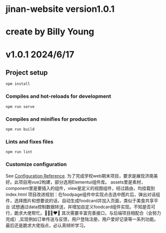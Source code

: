 # jinan-website version1.0.1
# create by Billy Young
# v1.0.1 2024/6/17

## Project setup
```
npm install
```

### Compiles and hot-reloads for development
```
npm run serve
```

### Compiles and minifies for production
```
npm run build
```

### Lints and fixes files
```
npm run lint
```

### Customize configuration
See [Configuration Reference](https://cli.vuejs.org/config/).
为了完成学校web期末项目，要求是展现济南美好。此项目用vue2构建，部分选用Elementui组件库。
assets里是素材，component里是要插入的组件，view是定义的视图组件，经过路由，均挂载到index.html
项目改进规划：在foodpage组件中实现点击选中图片后，弹出对话组件，选择图片和想要说的话，自动生成foodcard并加入页面，类似于美食共享平台
试想通过data控制数据转送，并增加自定义foodcard组件实现。不知是否可行，跪求大佬帮忙。🧑‍🎄🧡❤️🩷
其次需要丰富完善接口，与后端项目相配合（会努力完成）,实现例如订单传送与反馈，用户登陆注册，用户爱好记录等一系列功能。
最后还是跪求大佬指点，必认真倾听学习。
